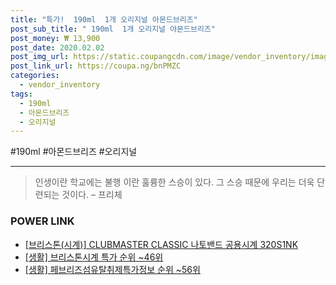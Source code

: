 ```yaml
--- 
title: "특가!  190ml  1개 오리지널 아몬드브리즈" 
post_sub_title: " 190ml  1개 오리지널 아몬드브리즈" 
post_money: ₩ 13,900 
post_date: 2020.02.02 
post_img_url: https://static.coupangcdn.com/image/vendor_inventory/images/2017/02/16/20/8/2c3b7041-3fc9-49c6-9b41-93e774d65bdf.jpg 
post_link_url: https://coupa.ng/bnPMZC 
categories: 
  - vendor_inventory 
tags: 
  - 190ml 
  - 아몬드브리즈 
  - 오리지널 
--- 
```

  #190ml #아몬드브리즈 #오리지널 
<hr> 

> 인생이란 학교에는 불행 이란 훌륭한 스승이 있다. 그 스승 때문에 우리는 더욱 단련되는 것이다. – 프리체 


### POWER LINK

* <a href="https://blog.naver.com/an0733/221784924707" target="_blank">[브리스톤(시계)] CLUBMASTER CLASSIC 나토밴드 공용시계 320S1NK</a>
* <a href="https://blog.naver.com/sakai111/221784269885" target="_blank"> [생활] 브리스톤시계 특가 순위 ~46위</a>
* <a href="https://blog.naver.com/sakai111/221770832899" target="_blank"> [생활] 페브리즈섬유탈취제특가정보 순위 ~56위</a>
